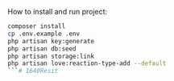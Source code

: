 How to install and run project:

```sh
composer install
cp .env.example .env
php artisan key:generate
php artisan db:seed
php artisan storage:link
php artisan love:reaction-type-add --default
```#   1 6 4 0 R e s i t  
 